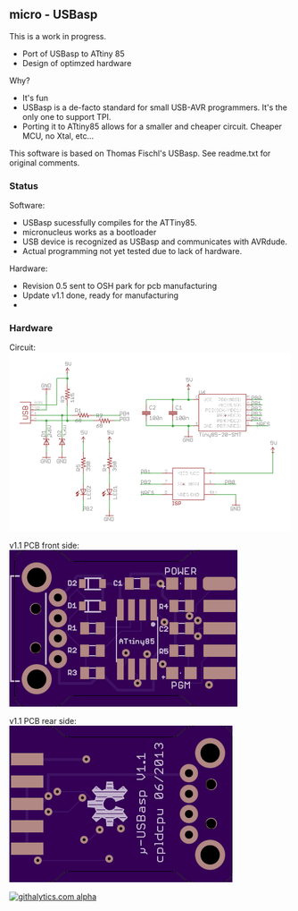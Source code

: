 ## micro - USBasp ##

This is a work in progress. 

* Port of USBasp to ATtiny 85
* Design of optimzed hardware

Why?

* It's fun
* USBasp is a de-facto standard for small USB-AVR programmers. It's the only one to support TPI.
* Porting it to ATtiny85 allows for a smaller and cheaper circuit. Cheaper MCU, no Xtal, etc...

This software is based on Thomas Fischl's USBasp. See readme.txt for original comments.


### Status ####

Software:

* USBasp sucessfully compiles for the ATTiny85.
* micronucleus works as a bootloader
* USB device is recognized as USBasp and communicates with AVRdude.
* Actual programming not yet tested due to lack of hardware.

Hardware:

* Revision 0.5 sent to OSH park for pcb manufacturing
* Update v1.1 done, ready for manufacturing
* 

### Hardware ###

Circuit:  
![Circuit](/hardware/u-usbasp-circuit.png)

v1.1 PCB front side:  
![V1.1 PCB front](/hardware/board_top_osh_park.png)

v1.1 PCB rear side:   
![V1.1 PCB rear](/hardware/board_bottom_osh_park.png)


[![githalytics.com alpha](https://cruel-carlota.pagodabox.com/0bc433ae12c004974ac56f2a246da1ff "githalytics.com")](http://githalytics.com/cpldcpu/USBasp-t)
